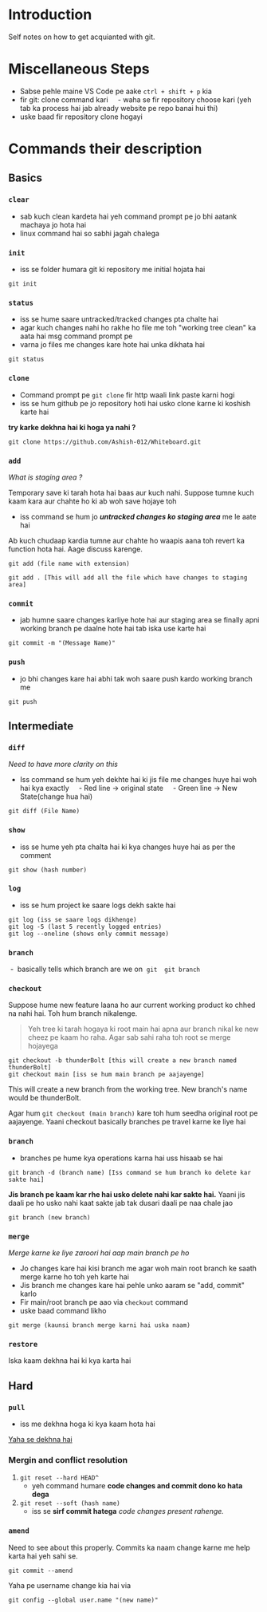 # Introduction
Self notes on how to get acquianted with git.

# Miscellaneous Steps
- Sabse pehle maine VS Code pe aake `ctrl + shift + p` kia
- fir git: clone command kari
    - waha se fir repository choose kari (yeh tab ka process hai jab already website pe repo banai hui thi)
- uske baad fir repository clone hogayi

# Commands their description
## Basics
### `clear`
- sab kuch clean kardeta hai yeh command prompt pe jo bhi aatank machaya jo hota hai
- linux command hai so sabhi jagah chalega

### `init`
- iss se folder humara git ki repository me initial hojata hai

```git
git init
```

### `status`
- iss se hume saare untracked/tracked changes pta chalte hai
- agar kuch changes nahi ho rakhe ho file me toh "working tree clean" ka aata hai msg command prompt pe
- varna jo files me changes kare hote hai unka dikhata hai

```git
git status
```

### `clone`
- Command prompt pe `git clone` fir http waali link paste karni hogi
- iss se hum github pe jo repository hoti hai usko clone karne ki koshish karte hai  

**try karke dekhna hai ki hoga ya nahi ?** 
```git
git clone https://github.com/Ashish-012/Whiteboard.git
```


### `add`

_What is staging area ?_

Temporary save ki tarah hota hai baas aur kuch nahi. Suppose tumne kuch kaam kara aur chahte ho ki ab woh save hojaye toh 
- iss command se hum jo _**untracked changes ko staging area**_ me le aate hai

Ab kuch chudaap kardia tumne aur chahte ho waapis aana toh revert ka function hota hai. Aage discuss karenge.

```git
git add (file name with extension)

git add . [This will add all the file which have changes to staging area]
```

### `commit`
- jab humne saare changes karliye hote hai aur staging area se finally apni working branch pe daalne hote hai tab iska use karte hai

```git
git commit -m "(Message Name)"
```

### `push`
- jo bhi changes kare hai abhi tak woh saare push kardo working branch me 

```git
git push
```

## Intermediate 
### `diff`
_Need to have more clarity on this_
- Iss command se hum yeh dekhte hai ki jis file me changes huye hai woh hai kya exactly
    - Red line -> original state
    - Green line -> New State(change hua hai)

```git
git diff (File Name)
```


### `show`
- iss se hume yeh pta chalta hai ki kya changes huye hai as per the comment

```git
git show (hash number)
```

### `log`
- iss se hum project ke saare logs dekh sakte hai

```git
git log (iss se saare logs dikhenge)
git log -5 (last 5 recently logged entries)
git log --oneline (shows only commit message)
```

### `branch`
 -  basically tells which branch are we on
 ```git
 git branch
 ```

### `checkout`
Suppose hume new feature laana ho aur current working product ko chhed na nahi hai. Toh hum branch nikalenge.

> Yeh tree ki tarah hogaya ki root main hai apna aur branch nikal ke new cheez pe kaam ho raha. Agar sab sahi raha toh root se merge hojayega

```git
git checkout -b thunderBolt [this will create a new branch named thunderBolt]
git checkout main [iss se hum main branch pe aajayenge]
```

This will create a new branch from the working tree. New branch's name would be thunderBolt.

Agar hum `git checkout (main branch)` kare toh hum seedha original root pe aajayenge. Yaani checkout basically branches pe travel karne ke liye hai

### `branch`
- branches pe hume kya operations karna hai uss hisaab se hai

```git
git branch -d (branch name) [Iss command se hum branch ko delete kar sakte hai]
```

**Jis branch pe kaam kar rhe hai usko delete nahi kar sakte hai.** Yaani jis daali pe ho usko nahi kaat sakte jab tak dusari daali pe naa chale jao

```git
git branch (new branch)
```

### `merge`
_Merge karne ke liye zaroori hai aap main branch pe ho_
- Jo changes kare hai kisi branch me agar woh main root branch ke saath merge karne ho toh yeh karte hai
- Jis branch me changes kare hai pehle unko aaram se "add, commit" karlo
- Fir main/root branch pe aao via `checkout` command
- uske baad command likho

```git
git merge (kaunsi branch merge karni hai uska naam)
```

### `restore`
Iska kaam dekhna hai ki kya karta hai

## Hard
### `pull`
- iss me dekhna hoga ki kya kaam hota hai

[Yaha se dekhna hai](https://youtu.be/uj4fy4kpaOA?t=1729)

### Mergin and conflict resolution
1. `git reset --hard HEAD^` 
	- yeh command humare **code changes and commit dono ko hata dega**
2. `git reset --soft (hash name)` 
	- iss se **sirf commit hatega** _code changes present rahenge._

### `amend`
Need to see about this properly. Commits ka naam change karne me help karta hai yeh sahi se. 
```git
git commit --amend 
```

Yaha pe username change kia hai via 
```
git config --global user.name "(new name)"
```
